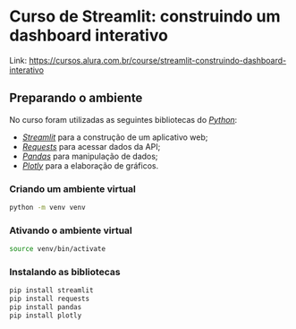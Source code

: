 # Curso de Streamlit: construindo um dashboard interativo
Link: https://cursos.alura.com.br/course/streamlit-construindo-dashboard-interativo

## Preparando o ambiente
No curso foram utilizadas as seguintes bibliotecas do _[Python](https://www.python.org/downloads/)_:
* _[Streamlit](https://docs.streamlit.io/)_ para a construção de um aplicativo web;
* _[Requests](https://requests.readthedocs.io/en/latest/)_ para acessar dados da API;
* _[Pandas](https://pandas.pydata.org/docs/)_ para manipulação de dados;
* _[Plotly](https://plotly.com/python/)_ para a elaboração de gráficos.

### Criando um ambiente virtual

```bash
python -m venv venv
```
### Ativando o ambiente virtual
```bash
source venv/bin/activate
```
### Instalando as bibliotecas
```bash
pip install streamlit
pip install requests
pip install pandas
pip install plotly
```
